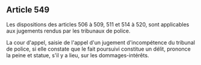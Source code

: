 Article 549
----
Les dispositions des articles 506 à 509, 511 et 514 à 520, sont applicables aux
jugements rendus par les tribunaux de police.

La cour d'appel, saisie de l'appel d'un jugement d'incompétence du tribunal de
police, si elle constate que le fait poursuivi constitue un délit, prononce la
peine et statue, s'il y a lieu, sur les dommages-intérêts.

